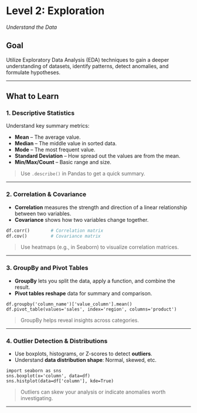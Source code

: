 # Level 2: Exploration

_Understand the Data_

## Goal
Utilize Exploratory Data Analysis (EDA) techniques to gain a deeper understanding of datasets, identify patterns, detect anomalies, and formulate hypotheses.

---

## What to Learn

### 1. Descriptive Statistics
Understand key summary metrics:
- **Mean** – The average value.
- **Median** – The middle value in sorted data.
- **Mode** – The most frequent value.
- **Standard Deviation** – How spread out the values are from the mean.
- **Min/Max/Count** – Basic range and size.

> Use `.describe()` in Pandas to get a quick summary.

---

### 2. Correlation & Covariance
- **Correlation** measures the strength and direction of a linear relationship between two variables.
- **Covariance** shows how two variables change together.

```python
df.corr()        # Correlation matrix
df.cov()         # Covariance matrix
```

> Use heatmaps (e.g., in Seaborn) to visualize correlation matrices.

---

### 3. GroupBy and Pivot Tables
- **GroupBy** lets you split the data, apply a function, and combine the result.
- **Pivot tables reshape** data for summary and comparison.

```
df.groupby('column_name')['value_column'].mean()
df.pivot_table(values='sales', index='region', columns='product')
```

> GroupBy helps reveal insights across categories.

---

### 4. Outlier Detection & Distributions
- Use boxplots, histograms, or Z-scores to detect **outliers**.
- Understand **data distribution shape**: Normal, skewed, etc.


```
import seaborn as sns
sns.boxplot(x='column', data=df)
sns.histplot(data=df['column'], kde=True)
```

> Outliers can skew your analysis or indicate anomalies worth investigating.

---


